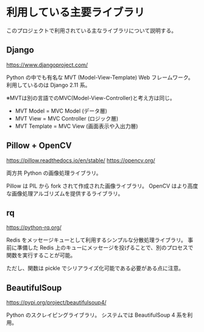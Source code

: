 # 利用している主要ライブラリ

このプロジェクトで利用されている主なライブラリについて説明する。


## Django

https://www.djangoproject.com/

Python の中でも有名な MVT (Model-View-Template) Web フレームワーク。
利用しているのは Django 2.11 系。

※MVTは別の言語でのMVC(Model-View-Controller)と考え方は同じ。

- MVT Model = MVC Model (データ層)
- MVT View = MVC Controller (ロジック層)
- MVT Template = MVC View (画面表示や入出力層)


## Pillow + OpenCV

https://pillow.readthedocs.io/en/stable/
https://opencv.org/

両方共 Python の画像処理ライブラリ。

Pillow は PIL から fork されて作成された画像ライブラリ。
OpenCV はより高度な画像処理アルゴリズムを提供するライブラリ。


## rq 

https://python-rq.org/

Redis をメッセージキューとして利用するシンプルな分散処理ライブラリ。
事前に準備した Redis 上のキューにメッセージを投げることで、別のプロセスで関数を実行することが可能。

ただし、関数は pickle でシリアライズ化可能である必要がある点に注意。


## BeautifulSoup

https://pypi.org/project/beautifulsoup4/

Python のスクレイピングライブラリ。
システムでは BeautifulSoup 4 系を利用。


